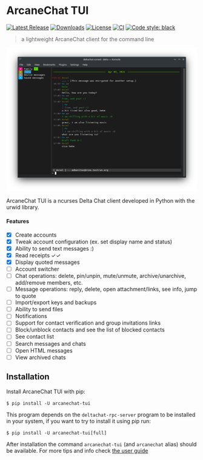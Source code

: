 # ArcaneChat TUI

[![Latest Release](https://img.shields.io/pypi/v/arcanechat-tui.svg)](https://pypi.org/project/arcanechat-tui)
[![Downloads](https://pepy.tech/badge/arcanechat-tui)](https://pepy.tech/project/arcanechat-tui)
[![License](https://img.shields.io/pypi/l/arcanechat-tui.svg)](https://pypi.org/project/arcanechat-tui)
[![CI](https://github.com/ArcaneChat/arcanechat-tui/actions/workflows/python-ci.yml/badge.svg)](https://github.com/ArcaneChat/arcanechat-tui/actions/workflows/python-ci.yml)
[![Code style: black](https://img.shields.io/badge/code%20style-black-000000.svg)](https://github.com/psf/black)

> a lightweight ArcaneChat client for the command line

<p align="center">
  <img src="https://github.com/ArcaneChat/arcanechat-tui/blob/main/screenshots/e1.png?raw=true" alt="screenshot of ArcaneChat"/>
</p>

ArcaneChat TUI is a ncurses Delta Chat client developed in Python with the urwid library.

#### Features

- [X] Create accounts
- [X] Tweak account configuration (ex. set display name and status)
- [X] Ability to send text messages :)
- [X] Read receipts ✓✓
- [X] Display quoted messages
- [ ] Account switcher
- [ ] Chat operations: delete, pin/unpin, mute/unmute, archive/unarchive, add/remove members, etc.
- [ ] Message operations: reply, delete, open attachment/links, see info, jump to quote
- [ ] Import/export keys and backups
- [ ] Ability to send files
- [ ] Notifications
- [ ] Support for contact verification and group invitations links
- [ ] Block/unblock contacts and see the list of blocked contacts
- [ ] See contact list
- [ ] Search messages and chats
- [ ] Open HTML messages
- [ ] View archived chats

## Installation

Install ArcaneChat TUI with pip:

```
$ pip install -U arcanechat-tui
```

This program depends on the `deltachat-rpc-server` program to be installed in your system,
if you want to try to install it using pip run:

```
$ pip install -U arcanechat-tui[full]
```

After installation the command `arcanechat-tui` (and `arcanechat` alias) should be available.
For more tips and info check [the user guide](https://github.com/ArcaneChat/arcanechat-tui/blob/main/docs/user-guide.md)
